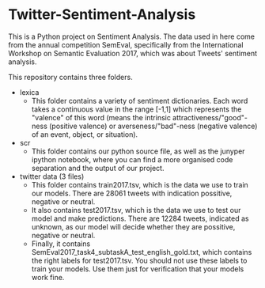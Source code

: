 # Twitter-Sentiment-Analysis
This is a Python project on Sentiment Analysis. The data used in here come from the annual competition SemEval, specifically from the International Workshop on Semantic Evaluation 2017, which was about Tweets' sentiment analysis.

This repository contains three folders.
- lexica
    * This folder contains a variety of sentiment dictionaries. Each word takes a continuous value in the range [-1,1] which represents the "valence" of this word (means the intrinsic attractiveness/"good"-ness (positive valence) or averseness/"bad"-ness (negative valence) of an event, object, or situation).
- scr
    * This folder contains our python source file, as well as the junyper ipython notebook, where you can find a more organised code separation and the output of our project.
- twitter data (3 files)
    * This folder contains train2017.tsv, which is the data we use to train our models. There are 28061 tweets with indication possitive, negative or neutral.
    * It also contains test2017.tsv, which is the data we use to test our model and make predictions. There are 12284 tweets, indicated as unknown, as our model will decide whether they are possitive, negative or neutral.
    * Finally, it contains SemEval2017_task4_subtaskA_test_english_gold.txt, which contains the right labels for test2017.tsv. You should not use these labels to train your models. Use them just for verification that your models work fine.

